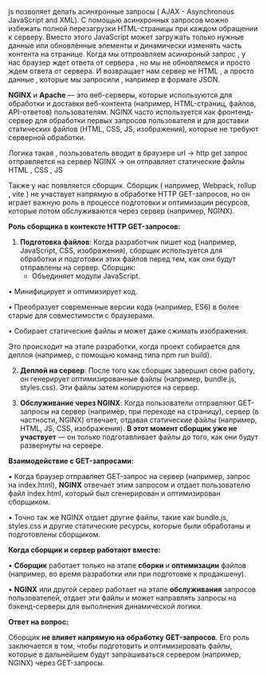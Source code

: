 js позволяет делать асинхронные запросы ( AJAX - Asynchronous JavaScript and XML). C помощью асинхронных запросов можно избежать полной перезагрузки HTML-страницы при каждом обращении к серверу. Вместо этого JavaScript может загружать только нужные данные или обновлённые элементы и динамически изменять часть контента на странице. Когда мы отпроавляем асинхроный запрос , у нас браузер ждет ответа от сервера , но мы не обновляемся и просто ждем ответа от сервера. И возвращает нам сервер не HTML , а просто данные , которые мы запросили , например в формате JSON. 

**NGINX** и **Apache** — это веб-серверы, которые используются для обработки и доставки веб-контента (например, HTML-страниц, файлов, API-ответов) пользователям. NGINX часто используется как фронтенд-сервер для обработки первых запросов пользователя и для доставки статических файлов (HTML, CSS, JS, изображения), которые не требуют серверной обработки.

Логика такая , позльзователь вводит в браузере url -> http get запрос отправляется на сервер NGINX -> он отправляет статические файлы HTML , CSS , JS 

Также у нас появляется сборщик. Сборщик ( например, Webpack, rollup , vite ) не участвует напрямую в обработке HTTP GET-запросов, но он играет важную роль в процессе подготовки и оптимизации ресурсов, которые потом обслуживаются через сервер (например, NGINX). 

**Роль сборщика в контексте HTTP GET-запросов:**

1. **Подготовка файлов**: Когда разработчик пишет код (например, JavaScript, CSS, изображения), сборщик используется для обработки и подготовки этих файлов перед тем, как они будут отправлены на сервер. Сборщик:
	- Объединяет модули JavaScript.

• Минифицирует и оптимизирует код.

• Преобразует современные версии кода (например, ES6) в более старые для совместимости с браузерами.

• Собирает статические файлы и может даже сжимать изображения.

Это происходит на этапе разработки, когда проект собирается для деплоя (например, с помощью команд типа npm run build).

2. **Деплой на сервер**: После того как сборщик завершил свою работу, он генерирует оптимизированные файлы (например, bundle.js, styles.css). Эти файлы затем копируются на сервер.

3. **Обслуживание через NGINX**: Когда пользователи отправляют GET-запросы на сервер (например, при переходе на страницу), сервер (в частности, NGINX) отвечает, отдавая статические файлы (например, HTML, JS, CSS, изображения). **В этот момент сборщик уже не участвует** — он только подготавливает файлы до того, как они будут развернуты на сервере.

  

**Взаимодействие с GET-запросами:**

  

• Когда браузер отправляет GET-запрос на сервер (например, запрос на index.html), **NGINX** отвечает этим запросом и отдает пользователю файл index.html, который был сгенерирован и оптимизирован сборщиком.

• Точно так же NGINX отдает другие файлы, такие как bundle.js, styles.css и другие статические ресурсы, которые были обработаны и подготовлены сборщиком.

  

**Когда сборщик и сервер работают вместе:**

  

• **Сборщик** работает только на этапе **сборки** и **оптимизации** файлов (например, во время разработки или при подготовке к продакшену).

• **NGINX** или другой сервер работает на этапе **обслуживания** запросов пользователей, отдает эти файлы и может направлять запросы на бэкенд-серверы для выполнения динамической логики.

  

**Ответ на вопрос:**

  

Сборщик **не влияет напрямую на обработку GET-запросов**. Его роль заключается в том, чтобы подготовить и оптимизировать файлы, которые в дальнейшем будут запрашиваться сервером (например, NGINX) через GET-запросы.